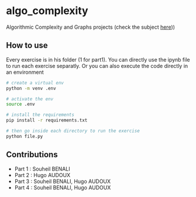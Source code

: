 # algo_complexity

Algorithmic Complexity and Graphs projects (check the subject [here](https://github.com/nlehir/AlgoGraph/blob/master/project/Algorithms_Graphs_project_description.pdf)))

## How to use

Every exercise is in his folder (1 for part1). You can directly use the ipynb file to run each exercise separatly. Or you can also execute the code directly in an environment

```bash
# create a virtual env
python -m venv .env

# activate the env
source .env

# install the requirements
pip install -r requirements.txt

# then go inside each directory to run the exercise
python file.py
```

## Contributions

- Part 1 : Souheil BENALI
- Part 2 : Hugo AUDOUX
- Part 3 : Souheil BENALI, Hugo AUDOUX
- Part 4 : Souheil BENALI, Hugo AUDOUX
